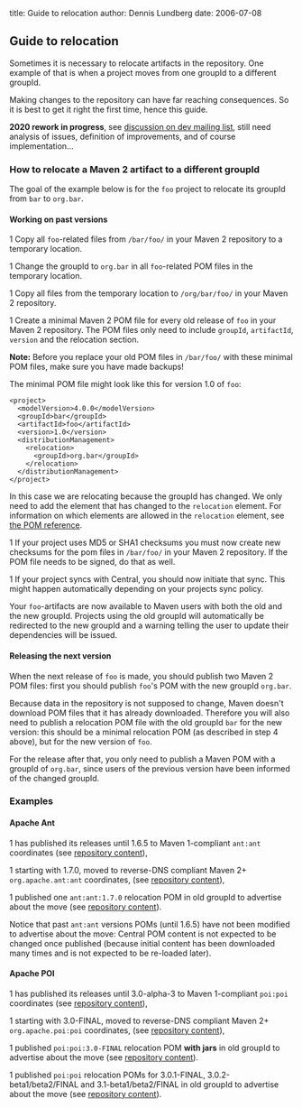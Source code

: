 title: Guide to relocation
author: Dennis Lundberg
date: 2006-07-08

<!--
Licensed to the Apache Software Foundation (ASF) under one
or more contributor license agreements.  See the NOTICE file
distributed with this work for additional information
regarding copyright ownership.  The ASF licenses this file
to you under the Apache License, Version 2.0 (the
"License"); you may not use this file except in compliance
with the License.  You may obtain a copy of the License at

    http://www.apache.org/licenses/LICENSE-2.0

Unless required by applicable law or agreed to in writing,
software distributed under the License is distributed on an
"AS IS" BASIS, WITHOUT WARRANTIES OR CONDITIONS OF ANY
KIND, either express or implied.  See the License for the
specific language governing permissions and limitations
under the License.
-->
## Guide to relocation


 Sometimes it is necessary to relocate artifacts in the repository. One example of that is when a project moves from one groupId to a different groupId.


 Making changes to the repository can have far reaching consequences. So it is best to get it right the first time, hence this guide.


 **2020 rework in progress**, see [discussion on dev mailing list](https://lists.apache.org/thread.html/r5e940260cfe5234f540c20fdb7bb7dacbb63b911a4b902c75f4f0cd2%40%3Cdev.maven.apache.org%3E), still need analysis of issues, definition of improvements, and of course implementation...


### How to relocate a Maven 2 artifact to a different groupId


 The goal of the example below is for the `foo` project to relocate its groupId from `bar` to `org.bar`.


#### Working on past versions



 1 Copy all `foo`-related files from `/bar/foo/` in your Maven 2 repository to a temporary location.

 1 Change the groupId to `org.bar` in all `foo`-related POM files in the temporary location.

 1 Copy all files from the temporary location to `/org/bar/foo/` in your Maven 2 repository.

 1 Create a minimal Maven 2 POM file for every old release of `foo` in your Maven 2 repository. The POM files only need to include `groupId`, `artifactId`, `version` and the relocation section.

   **Note:** Before you replace your old POM files in `/bar/foo/` with these minimal POM files, make sure you have made backups!



   The minimal POM file might look like this for version 1.0 of `foo`:



```
<project>
  <modelVersion>4.0.0</modelVersion>
  <groupId>bar</groupId>
  <artifactId>foo</artifactId>
  <version>1.0</version>
  <distributionManagement>
    <relocation>
      <groupId>org.bar</groupId>
    </relocation>
  </distributionManagement>
</project>
```


   In this case we are relocating because the groupId has changed. We only need to add the element that has changed to the `relocation` element. For information on which elements are allowed in the `relocation` element, see [the POM reference](/ref/current/maven-model/maven.html#class_relocation).



 1 If your project uses MD5 or SHA1 checksums you must now create new checksums for the pom files in `/bar/foo/` in your Maven 2 repository. If the POM file needs to be signed, do that as well.

 1 If your project syncs with Central, you should now initiate that sync. This might happen automatically depending on your projects sync policy.


 Your `foo`-artifacts are now available to Maven users with both the old and the new groupId. Projects using the old groupId will automatically be redirected to the new groupId and a warning telling the user to update their dependencies will be issued.



#### Releasing the next version


 When the next release of `foo` is made, you should publish two Maven 2 POM files: first you should publish `foo`'s POM with the new groupId `org.bar`.


 Because data in the repository is not supposed to change, Maven doesn't download POM files that it has already downloaded. Therefore you will also need to publish a relocation POM file with the old groupId `bar` for the new version: this should be a minimal relocation POM (as described in step 4 above), but for the new version of `foo`.


 For the release after that, you only need to publish a Maven POM with a groupId of `org.bar`, since users of the previous version have been informed of the changed groupId.




### Examples


#### Apache Ant



 1 has published its releases until 1.6.5 to Maven 1-compliant `ant:ant` coordinates (see [repository content](https://repo.maven.apache.org/maven2/ant/ant/)),

 1 starting with 1.7.0, moved to reverse-DNS compliant Maven 2\+ `org.apache.ant:ant` coordinates, (see [repository content](https://repo.maven.apache.org/maven2/org/apache/ant/ant/)),

 1 published one `ant:ant:1.7.0` relocation POM in old groupId to advertise about the move (see [repository content](https://repo.maven.apache.org/maven2/ant/ant/1.7.0/)).


 Notice that past `ant:ant` versions POMs (until 1.6.5) have not been modified to advertise about the move: Central POM content is not expected to be changed once published (because initial content has been downloaded many times and is not expected to be re-loaded later).



#### Apache POI



 1 has published its releases until 3.0-alpha-3 to Maven 1-compliant `poi:poi` coordinates (see [repository content](https://repo.maven.apache.org/maven2/poi/poi/)),

 1 starting with 3.0-FINAL, moved to reverse-DNS compliant Maven 2\+ `org.apache.poi:poi` coordinates, (see [repository content](https://repo.maven.apache.org/maven2/org/apache/poi/poi/)),

 1 published `poi:poi:3.0-FINAL` relocation POM **with jars** in old groupId to advertise about the move (see [repository content](https://repo.maven.apache.org/maven2/poi/poi/3.0-FINAL/)).

 1 published `poi:poi` relocation POMs for 3.0.1-FINAL, 3.0.2-beta1/beta2/FINAL and 3.1-beta1/beta2/FINAL in old groupId to advertise about the move (see [repository content](https://repo.maven.apache.org/maven2/poi/poi/)).




